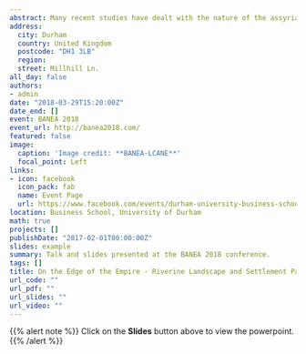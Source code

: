 ```yaml
---
abstract: Many recent studies have dealt with the nature of the assyrian settlement patterns and landscape, demonstrating how diversified the former have been through time and space, adapting themselves at to the changes of the latter, with cases such as Khabur and Upper Tigris regions. On the other hand, the Haditha Dam region - ancient lands of Hindanu and Suhu - is archaeologically less known. It was the target of the Assyrian expansionism under Assurnasirpal II and the seat of semi-independent governors who claimed to descend directly from Hammurabi. The archaeological investigations prior to the construction of the Haditha Dam, offered an opportunity to understand the nature of the landscape and revealed many sites datable to the Early I millennium B.C., some of which seemed to have a marked military nature. The region was therefore seen as a seat for fortresses and temporary encampments of the Assyrian Empire, without properly considering the environment surrounding the sites themselves. The present paper, through preliminary analysis of the material culture of the sites, the settlement pattern and surrounding landscape using GIS and satellite images, aim to suggest a diversified nature of both the region and archaeological sites.
address:
  city: Durham
  country: United Kingdom
  postcode: "DH1 3LB"
  region: 
  street: Millhill Ln.
all_day: false
authors:
- admin
date: "2018-03-29T15:20:00Z"
date_end: []
event: BANEA 2018
event_url: http://banea2018.com/
featured: false
image:
  caption: 'Image credit: **BANEA-LCANE**'
  focal_point: Left
links:
- icon: facebook
  icon_pack: fab
  name: Event Page
  url: https://www.facebook.com/events/durham-university-business-school/banea-2018/837570303089484/
location: Business School, University of Durham
math: true
projects: []
publishDate: "2017-02-01T00:00:00Z"
slides: example
summary: Talk and slides presented at the BANEA 2018 conference.
tags: []
title: On the Edge of the Empire - Riverine Landscape and Settlement Patterns in the Haditha Dam Region during the Iron Age.
url_code: ""
url_pdf: ""
url_slides: ""
url_video: ""
---
```


{{% alert note %}}
Click on the **Slides** button above to view the powerpoint.
{{% /alert %}}

